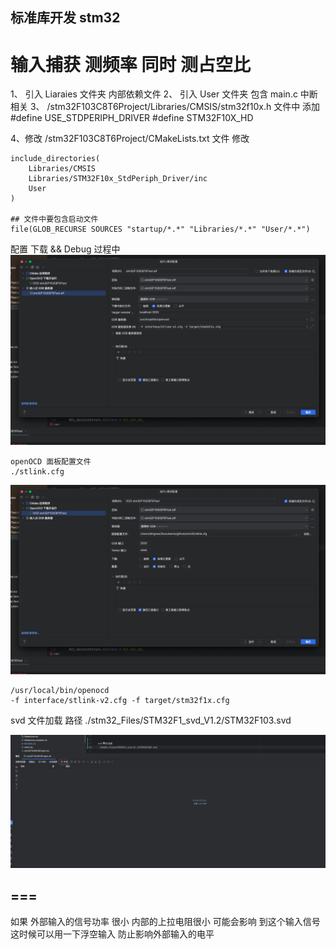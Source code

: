 ## 标准库开发 stm32
# 输入捕获 测频率 同时 测占空比

1、 引入 Liaraies 文件夹
    内部依赖文件
2、 引入 User 文件夹 包含
    main.c
    中断相关
3、  /stm32F103C8T6Project/Libraries/CMSIS/stm32f10x.h 文件中 添加
    #define USE_STDPERIPH_DRIVER
    #define STM32F10X_HD

4、修改  /stm32F103C8T6Project/CMakeLists.txt 文件
    修改

    include_directories(
        Libraries/CMSIS
        Libraries/STM32F10x_StdPeriph_Driver/inc
        User
    )
    
    ## 文件中要包含启动文件
    file(GLOB_RECURSE SOURCES "startup/*.*" "Libraries/*.*" "User/*.*")

    

配置 下载 && Debug 过程中
![GDB.png](readmeFile%2FGDB.png)

    openOCD 面板配置文件
    ./stlink.cfg

![OCD.png](readmeFile%2FOCD.png)

    /usr/local/bin/openocd
    -f interface/stlink-v2.cfg -f target/stm32f1x.cfg
   


svd 文件加载
 路径 ./stm32_Files/STM32F1_svd_V1.2/STM32F103.svd

![svd文件加载.png](readmeFile%2Fsvd%E6%96%87%E4%BB%B6%E5%8A%A0%E8%BD%BD.png)




## ===

如果 外部输入的信号功率 很小
内部的上拉电阻很小 可能会影响 到这个输入信号
这时候可以用一下浮空输入 防止影响外部输入的电平